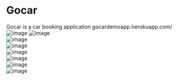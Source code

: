 # Gocar
Gocar is a car booking application 
gocardemoapp.herokuapp.com/
<br>
![image](https://user-images.githubusercontent.com/80241460/132862076-220857e5-999f-49db-8909-f666859597f8.png)
![image](https://user-images.githubusercontent.com/80241460/132862572-68610e28-cd71-4c5e-9cb7-6b6f3363aa1e.png)
<br>
![image](https://user-images.githubusercontent.com/80241460/132862943-14b1e2a6-2a22-47c9-9277-085ec03893d1.png)
<br>
![image](https://user-images.githubusercontent.com/80241460/132863199-8e8d945c-d5ce-453a-85ef-2aefb9899109.png)
<br>
![image](https://user-images.githubusercontent.com/80241460/132863266-a480c959-fded-4124-a73f-8b78ff78fd9d.png)
<br>
![image](https://user-images.githubusercontent.com/80241460/132863329-8cda37be-b6e3-4dae-bfba-482d3ae11450.png)
<br>
![image](https://user-images.githubusercontent.com/80241460/132867245-238f13f5-d9de-4a81-a6dc-d22123427d79.png)
<br>
![image](https://user-images.githubusercontent.com/80241460/132867354-fba28015-9cb6-4109-82e6-65f58bcb4a49.png)
<br>
